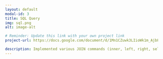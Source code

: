 ```yaml
---
layout: default
modal-id: 3
title: SQL Query
img: sql.png
alt: image-alt

# Reminder: Update this link with your own project link
project-url: https://docs.google.com/document/d/1Mn1CZuwk3LIioWk1m_AjbFJodnSKjOnvp-ITxXJyD3w/edit?usp=sharing

description: Implemented various JOIN commands (inner, left, right, self, and cross) in MySQL, utilizing UNION and UNION ALL to efficiently combine and query data from multiple tables.
---
```

